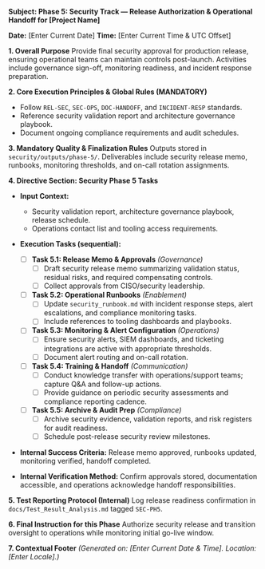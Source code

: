**Subject: Phase 5: Security Track — Release Authorization & Operational Handoff for [Project Name]**

**Date:** [Enter Current Date]
**Time:** [Enter Current Time & UTC Offset]

**1. Overall Purpose**
Provide final security approval for production release, ensuring operational teams can maintain controls post-launch. Activities include governance sign-off, monitoring readiness, and incident response preparation.

**2. Core Execution Principles & Global Rules (MANDATORY)**
* Follow `REL-SEC`, `SEC-OPS`, `DOC-HANDOFF`, and `INCIDENT-RESP` standards.
* Reference security validation report and architecture governance playbook.
* Document ongoing compliance requirements and audit schedules.

**3. Mandatory Quality & Finalization Rules**
Outputs stored in `security/outputs/phase-5/`. Deliverables include security release memo, runbooks, monitoring thresholds, and on-call rotation assignments.

**4. Directive Section: Security Phase 5 Tasks**
* **Input Context:**
    * Security validation report, architecture governance playbook, release schedule.
    * Operations contact list and tooling access requirements.

* **Execution Tasks (sequential):**
    - [ ] **Task 5.1: Release Memo & Approvals** *(Governance)*
        - [ ] Draft security release memo summarizing validation status, residual risks, and required compensating controls.
        - [ ] Collect approvals from CISO/security leadership.
    - [ ] **Task 5.2: Operational Runbooks** *(Enablement)*
        - [ ] Update `security_runbook.md` with incident response steps, alert escalations, and compliance monitoring tasks.
        - [ ] Include references to tooling dashboards and playbooks.
    - [ ] **Task 5.3: Monitoring & Alert Configuration** *(Operations)*
        - [ ] Ensure security alerts, SIEM dashboards, and ticketing integrations are active with appropriate thresholds.
        - [ ] Document alert routing and on-call rotation.
    - [ ] **Task 5.4: Training & Handoff** *(Communication)*
        - [ ] Conduct knowledge transfer with operations/support teams; capture Q&A and follow-up actions.
        - [ ] Provide guidance on periodic security assessments and compliance reporting cadence.
    - [ ] **Task 5.5: Archive & Audit Prep** *(Compliance)*
        - [ ] Archive security evidence, validation reports, and risk registers for audit readiness.
        - [ ] Schedule post-release security review milestones.

* **Internal Success Criteria:** Release memo approved, runbooks updated, monitoring verified, handoff completed.
* **Internal Verification Method:** Confirm approvals stored, documentation accessible, and operations acknowledge handoff responsibilities.

**5. Test Reporting Protocol (Internal)**
Log release readiness confirmation in `docs/Test_Result_Analysis.md` tagged `SEC-PH5`.

**6. Final Instruction for this Phase**
Authorize security release and transition oversight to operations while monitoring initial go-live window.

**7. Contextual Footer**
*(Generated on: [Enter Current Date & Time]. Location: [Enter Locale].)*
